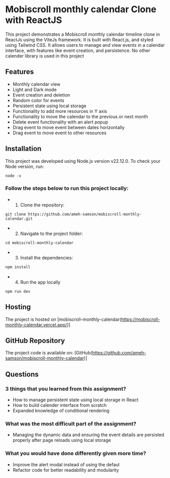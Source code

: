 # Mobiscroll monthly calendar Clone with ReactJS

This project demonstrates a Mobiscroll monthly calendar timeline clone in ReactJs using the ViteJs framework.
It is built with React.js, and styled using Tailwind CSS. It allows users to manage and view events in a calendar interface, with features like event creation, and persistence. No other calender library is used in this project

## Features

- Monthly calendar view
- Light and Dark mode
- Event creation and deletion
- Random color for events
- Persistent state using local storage
- Functionality to add more resources in Y axis
- Functionality to move the calendar to the previous or next month
- Delete event functionality with an alert popup
- Drag event to move event between dates horizontally
- Drag event to move event to other resources

## Installation

This project was developed using Node.js version v22.12.0. To check your Node version, run:

```
node -v
```

### Follow the steps below to run this project locally:

- 1. Clone the repository:

```
git clone https://github.com/ameh-samson/mobiscroll-monthly-calendar.git
```

- 2. Navigate to the project folder:

```
cd mobiscroll-monthly-calendar
```

- 3. Install the dependencies:

```js
npm install
```

- 4. Run the app locally

```
npm run dev
```

## Hosting

The project is hosted on [mobiscroll-monthly-calendar(https://mobiscroll-monthly-calendar.vercel.app/)]

## GitHub Repository

The project code is available on: [GitHub(https://github.com/ameh-samson/mobiscroll-monthly-calendar)]

## Questions

### 3 things that you learned from this assignment?

- How to manage persistent state using local storage in React
- How to build calender interface from scratch
- Expanded knowledge of conditional rendering

### What was the most difficult part of the assignment?

- Managing the dynamic data and ensuring the event details are persisted properly after page reloads using local storage

### What you would have done differently given more time?

- Improve the alert modal instead of using the defaul
- Refactor code for better readability and modularity
